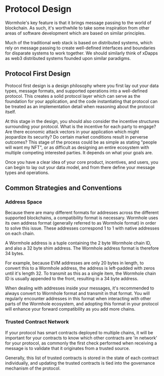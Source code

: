 # Protocol Design

Wormhole's key feature is that it brings message passing to the world of blockchain. As such, it's worthwhile to take some inspiration from other areas of software development which are based on similar principles.

Much of the traditional web stack is based on distributed systems, which rely on message passing to create well-defined interfaces and boundaries for disparate systems to work together. We should similarly think of xDapps as web3 distributed systems founded upon similar paradigms.

## Protocol First Design

Protocol first design is a design philosophy where you first lay out your data types, message formats, and supported operations into a well-defined protocol. This creates a solid protocol layer which can serve as the foundation for your application, and the code instantiating that protocol can be treated as an implementation detail when reasoning about the protocol itself.

At this stage in the design, you should also consider the incentive structures surrounding your protocol. What is the incentive for each party to engage? Are there economic attack vectors in your application which might jeopardize its security? Do certain market conditions result in perverse outcomes? This stage of the process could be as simple as stating "people will want my NFT", or as difficult as designing an entire ecosystem with multiple competing interested parties. It depends on what your goals are.

Once you have a clear idea of your core product, incentives, and users, you can begin to lay out your data model, and from there define your message types and operations.

## Common Strategies and Conventions

### Address Space

Because there are many different formats for addresses across the different supported blockchains, a compatibility format is necessary. Wormhole uses its own address format (generally referred to as Wormhole format) in order to solve this issue. These addresses correspond 1 to 1 with native addresses on each chain.

A Wormhole address is a tuple containing the 2 byte Wormhole chain ID, and also a 32 byte shim address. The Wormhole address format is therefore 34 bytes.

For example, because EVM addresses are only 20 bytes in length, to convert this to a Wormhole address, the address is left-padded with zeros until it's length 32. To transmit as this as a single item, the Wormhole chain ID is usually appended to the front, resulting in a 34 byte address.

When dealing with addresses inside your messages, it's recommended to always convert to Wormhole format and transmit in that format. You will regularly encounter addresses in this format when interacting with other parts of the Wormhole ecosystem, and adopting this format in your protocol will enhance your forward compatibility as you add more chains.

### Trusted Contract Network

If your protocol has smart contracts deployed to multiple chains, it will be important for your contracts to know which other contracts are 'in network' for your protocol, as commonly the first check performed when receiving a message is to validate that it originates from a trusted source.

Generally, this list of trusted contracts is stored in the state of each contract individually, and updating the trusted contracts is tied into the governance mechanism of the protocol.
